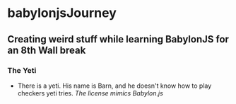 # babylonjsJourney
## Creating weird stuff while learning BabylonJS for an 8th Wall break
### The Yeti
- There is a yeti. His name is Barn, and he doesn't know how to play checkers yeti tries.
*The license mimics Babylon.js*
